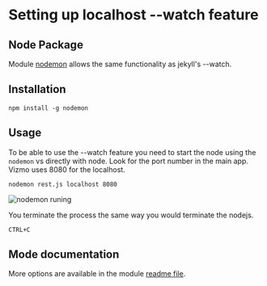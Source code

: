 Setting up localhost --watch feature
====================================

## Node Package

Module [nodemon](https://github.com/remy/nodemon) allows the same functionality as jekyll's --watch.

## Installation

    npm install -g nodemon

## Usage
To be able to use the --watch feature you need to start the node using the `nodemon` vs directly with node.
Look for the port number in the main app. Vizmo uses 8080 for the localhost.

    nodemon rest.js localhost 8080

![nodemon runing](images/nodemon-running.png)

You terminate the process the same way you would terminate the nodejs.

    CTRL+C

## Mode documentation
More options are available in the module [readme file](https://github.com/remy/nodemon/blob/master/README.md).